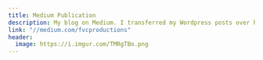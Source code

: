 ```yaml
---
title: Medium Publication
description: My blog on Medium. I transferred my Wordpress posts over here but I still need to sanitize them. 😅️
link: "//medium.com/fvcproductions"
header:
  image: https://i.imgur.com/TMRgTBo.png
---
```

